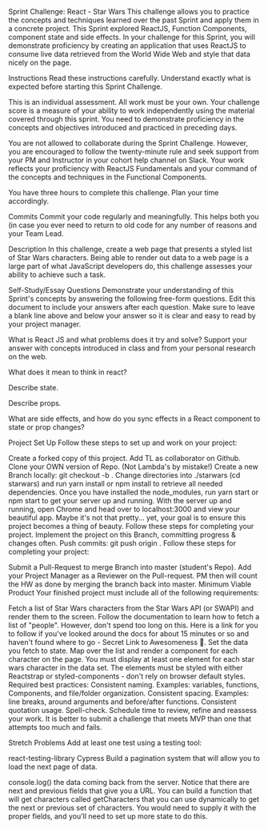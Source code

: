   
Sprint Challenge: React - Star Wars
This challenge allows you to practice the concepts and techniques learned over the past Sprint and apply them in a concrete project. This Sprint explored ReactJS, Function Components, component state and side effects. In your challenge for this Sprint, you will demonstrate proficiency by creating an application that uses ReactJS to consume live data retrieved from the World Wide Web and style that data nicely on the page.

Instructions
Read these instructions carefully. Understand exactly what is expected before starting this Sprint Challenge.

This is an individual assessment. All work must be your own. Your challenge score is a measure of your ability to work independently using the material covered through this sprint. You need to demonstrate proficiency in the concepts and objectives introduced and practiced in preceding days.

You are not allowed to collaborate during the Sprint Challenge. However, you are encouraged to follow the twenty-minute rule and seek support from your PM and Instructor in your cohort help channel on Slack. Your work reflects your proficiency with ReactJS Fundamentals and your command of the concepts and techniques in the Functional Components.

You have three hours to complete this challenge. Plan your time accordingly.

Commits
Commit your code regularly and meaningfully. This helps both you (in case you ever need to return to old code for any number of reasons and your Team Lead.

Description
In this challenge, create a web page that presents a styled list of Star Wars characters. Being able to render out data to a web page is a large part of what JavaScript developers do, this challenge assesses your ability to achieve such a task.

Self-Study/Essay Questions
Demonstrate your understanding of this Sprint's concepts by answering the following free-form questions. Edit this document to include your answers after each question. Make sure to leave a blank line above and below your answer so it is clear and easy to read by your project manager.

 What is React JS and what problems does it try and solve? Support your answer with concepts introduced in class and from your personal research on the web.

 What does it mean to think in react?

 Describe state.

 Describe props.

 What are side effects, and how do you sync effects in a React component to state or prop changes?

Project Set Up
Follow these steps to set up and work on your project:

 Create a forked copy of this project.
 Add TL as collaborator on Github.
 Clone your OWN version of Repo. (Not Lambda's by mistake!)
 Create a new Branch locally: git checkout -b <firstName-lastName>.
 Change directories into ./starwars (cd starwars) and run yarn install or npm install to retrieve all needed dependencies.
 Once you have installed the node_modules, run yarn start or npm start to get your server up and running.
 With the server up and running, open Chrome and head over to localhost:3000 and view your beautiful app. Maybe it's not that pretty... yet, your goal is to ensure this project becomes a thing of beauty. Follow these steps for completing your project.
 Implement the project on this Branch, committing progress & changes often.
 Push commits: git push origin <firstName-lastName>.
Follow these steps for completing your project:

 Submit a Pull-Request to merge Branch into master (student's Repo).
 Add your Project Manager as a Reviewer on the Pull-request.
 PM then will count the HW as done by merging the branch back into master.
Minimum Viable Product
Your finished project must include all of the following requirements:

 Fetch a list of Star Wars characters from the Star Wars API (or SWAPI) and render them to the screen.
 Follow the documentation to learn how to fetch a list of "people". However, don't spend too long on this. Here is a link for you to follow if you've looked around the docs for about 15 minutes or so and haven't found where to go - Secret Link to Awesomeness 🤫.
 Set the data you fetch to state.
 Map over the list and render a component for each character on the page.
 You must display at least one element for each star wars character in the data set.
 The elements must be styled with either Reactstrap or styled-components - don't rely on browser default styles.
Required best practices:
 Consistent naming. Examples: variables, functions, Components, and file/folder organization.
 Consistent spacing. Examples: line breaks, around arguments and before/after functions.
 Consistent quotation usage.
 Spell-check.
 Schedule time to review, refine and reassess your work.
It is better to submit a challenge that meets MVP than one that attempts too much and fails.

Stretch Problems
 Add at least one test using a testing tool:

react-testing-library
Cypress
 Build a pagination system that will allow you to load the next page of data.

console.log() the data coming back from the server.
Notice that there are next and previous fields that give you a URL.
You can build a function that will get characters called getCharacters that you can use dynamically to get the next or previous set of characters. You would need to supply it with the proper fields, and you'll need to set up more state to do this.